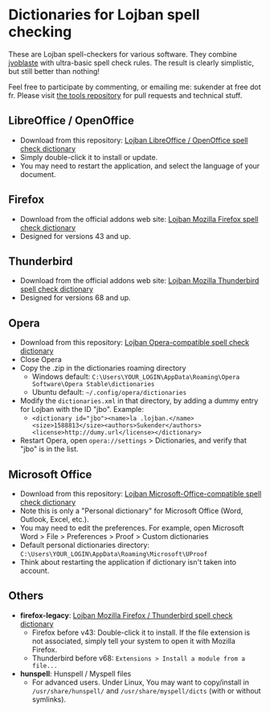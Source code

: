 # Dictionaries for Lojban spell checking
These are Lojban spell-checkers for various software. They combine [jvoblaste](http://jbovlaste.lojban.org) with ultra-basic spell check rules. The result is clearly simplistic, but still better than nothing!

Feel free to participate by commenting, or emailing me: sukender at free dot fr. Please visit [the tools repository](https://github.com/Sukender/lojban-spell-check) for pull requests and technical stuff.

## LibreOffice / OpenOffice
- Download from this repository: [Lojban LibreOffice / OpenOffice spell check dictionary](https://github.com/Sukender/lojban-spell-check-dist/raw/master/libreoffice/libreoffice-openoffice-lojban-dictionary-jbo-v2020.03.05.oxt)
- Simply double-click it to install or update.
- You may need to restart the application, and select the language of your document.

## Firefox
- Download from the official addons web site: [Lojban Mozilla Firefox spell check dictionary](https://addons.mozilla.org/fr/firefox/addon/lojban-spell-check/)
- Designed for versions 43 and up.

## Thunderbird
- Download from the official addons web site: [Lojban Mozilla Thunderbird spell check dictionary](https://addons.thunderbird.net/fr/thunderbird/addon/lojban-spell-check/)
- Designed for versions 68 and up.

## Opera
- Download from this repository: [Lojban Opera-compatible spell check dictionary](https://github.com/Sukender/lojban-spell-check-dist/raw/master/opera/jbo.zip)
- Close Opera
- Copy the .zip in the dictionaries roaming directory
  - Windows default: ```C:\Users\YOUR_LOGIN\AppData\Roaming\Opera Software\Opera Stable\dictionaries```
  - Ubuntu default: ```~/.config/opera/dictionaries```
- Modify the ```dictionaries.xml``` in that directory, by adding a dummy entry for Lojban with the ID "jbo". Example:
  - ```<dictionary id="jbo"><name>la .lojban.</name><size>1588813</size><authors>Sukender</authors><license>http://dumy.url</license></dictionary>```
- Restart Opera, open ```opera://settings``` > Dictionaries, and verify that "jbo" is in the list.

## Microsoft Office
- Download from this repository: [Lojban Microsoft-Office-compatible spell check dictionary](https://github.com/Sukender/lojban-spell-check-dist/raw/master/ms/jbo.dic)
- Note this is only a "Personal dictionary" for Microsoft Office (Word, Outlook, Excel, etc.).
- You may need to edit the preferences. For example, open Microsoft Word > File > Preferences > Proof > Custom dictionaries
- Default personal dictionaries directory: ```C:\Users\YOUR_LOGIN\AppData\Roaming\Microsoft\UProof```
- Think about restarting the application if dictionary isn't taken into account.

## Others
- **firefox-legacy**: [Lojban Mozilla Firefox / Thunderbird spell check dictionary](https://github.com/Sukender/lojban-spell-check-dist/raw/master/firefox-legacy/firefox-legacy-thunderbird-lojban-dictionary-jbo-v2020.03.05.xpi)
  - Firefox before v43: Double-click it to install. If the file extension is not associated, simply tell your system to open it with Mozilla Firefox.
  - Thunderbird before v68: `Extensions > Install a module from a file...`
- **hunspell**: Hunspell / Myspell files
  - For advanced users. Under Linux, You may want to copy/install in ```/usr/share/hunspell/``` and ```/usr/share/myspell/dicts``` (with or without symlinks).
